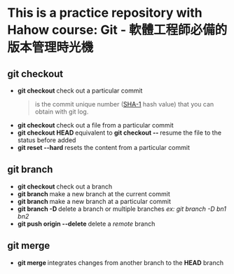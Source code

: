 # This is a practice repository with Hahow course: **Git - 軟體工程師必備的版本管理時光機** 

## git checkout 
- **git checkout <sha1>** 
    check out a particular commit
    > <sha1> is the commit unique number ([SHA-1](https://en.wikipedia.org/wiki/SHA-1) hash value) that you can obtain with git log.
- **git checkout <sha1> <file>** 
    check out a file from a particular commit
- **git checkout HEAD <file>** 
    equivalent to **git checkout -- <file>**
    resume the file to the status before added
- **git reset --hard <sha1>** 
    resets the content from a particular commit

## git branch 
- **git checkout <branchname>** 
    check out a branch
- **git branch <branchname>** 
    make a new branch at the current commit
- **git branch <branchname> <sha1>** 
    make a new branch at a particular commit
- **git branch -D <branchname>** 
    delete a branch or multiple branches
    *ex: git branch -D bn1 bn2*
- **git push origin --delete <branchname>** 
    delete a *remote* branch

## git merge
- **git merge <branchname>** 
    integrates changes from another branch to the **HEAD** branch